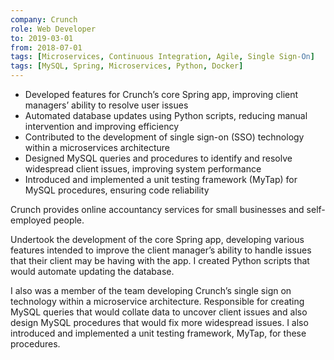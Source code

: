 ```yaml
---
company: Crunch
role: Web Developer
to: 2019-03-01
from: 2018-07-01
tags: [Microservices, Continuous Integration, Agile, Single Sign-On]
tags: [MySQL, Spring, Microservices, Python, Docker]
---
```


<!--action-points-->

- Developed features for Crunch’s core Spring app, improving client managers’ ability to resolve user issues  
- Automated database updates using Python scripts, reducing manual intervention and improving efficiency  
- Contributed to the development of single sign-on (SSO) technology within a microservices architecture  
- Designed MySQL queries and procedures to identify and resolve widespread client issues, improving system performance
- Introduced and implemented a unit testing framework (MyTap) for MySQL procedures, ensuring code reliability

<!--full-description-->

Crunch provides online accountancy services for small businesses and self-employed people.

Undertook the development of the core Spring app, developing various features intended to improve the client manager’s ability to handle issues that their client may be having with the app. I created Python scripts that would automate updating the database.

I also was a member of the team developing Crunch’s single sign on technology within a microservice architecture. Responsible for creating MySQL queries that would collate data to uncover client issues and also design MySQL procedures that would fix more widespread issues. I also introduced and implemented a unit testing framework, MyTap, for these procedures.